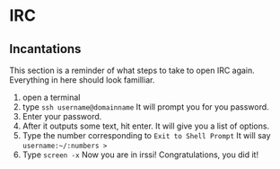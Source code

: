 IRC 
====

Incantations
-------------
This section is a reminder of what steps to take to open IRC again. Everything in here should look familliar. 

1. open a terminal
2. type `ssh username@domainname`
It will prompt you for you password.  
3. Enter your password. 
4. After it outputs some text, hit enter. 
It will give you a list of options. 
5. Type the number corresponding to `Exit to Shell Prompt`
It will say `username:~/:numbers >` 
6. Type `screen -x` 
Now you are in irssi! Congratulations, you did it!


